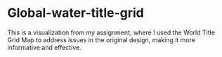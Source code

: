 # Global-water-title-grid
This is a visualization from my assignment, where I used the World Title Grid Map to address issues in the original design, making it more informative and effective.
